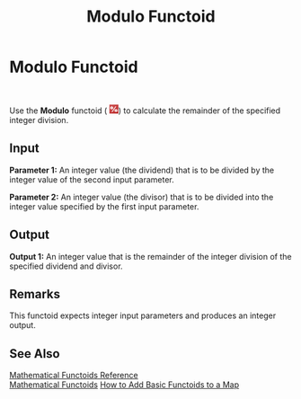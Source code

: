 ﻿---
title: Modulo Functoid
TOCTitle: Modulo Functoid
ms:assetid: b6b861fb-8d77-447f-a538-69a882f5c0a6
ms:mtpsurl: https://msdn.microsoft.com/library/Aa578260(v=BTS.80)
ms:contentKeyID: 51530700
ms.date: 08/30/2017
mtps_version: v=BTS.80
---

# Modulo Functoid

 

Use the **Modulo** functoid ( ![](images/Aa578260.03bb8442-536b-466d-b7ee-dac5a21f28f5(BTS.80).jpeg)) to calculate the remainder of the specified integer division.

## Input

**Parameter 1:** An integer value (the dividend) that is to be divided by the integer value of the second input parameter.

**Parameter 2:** An integer value (the divisor) that is to be divided into the integer value specified by the first input parameter.

## Output

**Output 1:** An integer value that is the remainder of the integer division of the specified dividend and divisor.

## Remarks

This functoid expects integer input parameters and produces an integer output.

## See Also

[Mathematical Functoids Reference](mathematical-functoids-reference.md)  
[Mathematical Functoids](https://msdn.microsoft.com/library/aa559213\(v=bts.80\))  
[How to Add Basic Functoids to a Map](https://msdn.microsoft.com/library/aa560635\(v=bts.80\))

